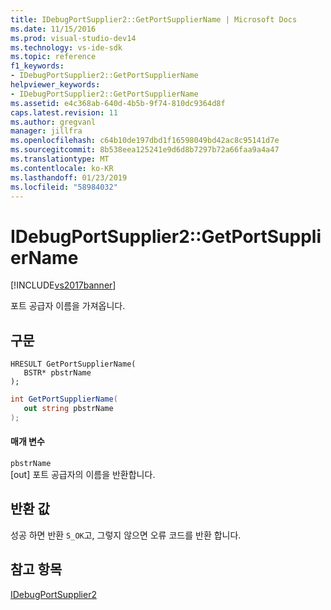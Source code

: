 ```yaml
---
title: IDebugPortSupplier2::GetPortSupplierName | Microsoft Docs
ms.date: 11/15/2016
ms.prod: visual-studio-dev14
ms.technology: vs-ide-sdk
ms.topic: reference
f1_keywords:
- IDebugPortSupplier2::GetPortSupplierName
helpviewer_keywords:
- IDebugPortSupplier2::GetPortSupplierName
ms.assetid: e4c368ab-640d-4b5b-9f74-810dc9364d8f
caps.latest.revision: 11
ms.author: gregvanl
manager: jillfra
ms.openlocfilehash: c64b10de197dbd1f16598049bd42ac8c95141d7e
ms.sourcegitcommit: 8b538eea125241e9d6d8b7297b72a66faa9a4a47
ms.translationtype: MT
ms.contentlocale: ko-KR
ms.lasthandoff: 01/23/2019
ms.locfileid: "58984032"
---
```

# <a name="idebugportsupplier2getportsuppliername"></a>IDebugPortSupplier2::GetPortSupplierName
[!INCLUDE[vs2017banner](../../../includes/vs2017banner.md)]

포트 공급자 이름을 가져옵니다.  
  
## <a name="syntax"></a>구문  
  
```cpp#  
HRESULT GetPortSupplierName(   
   BSTR* pbstrName  
);  
```  
  
```csharp  
int GetPortSupplierName(   
   out string pbstrName  
);  
```  
  
#### <a name="parameters"></a>매개 변수  
 `pbstrName`  
 [out] 포트 공급자의 이름을 반환합니다.  
  
## <a name="return-value"></a>반환 값  
 성공 하면 반환 `S_OK`고, 그렇지 않으면 오류 코드를 반환 합니다.  
  
## <a name="see-also"></a>참고 항목  
 [IDebugPortSupplier2](../../../extensibility/debugger/reference/idebugportsupplier2.md)
